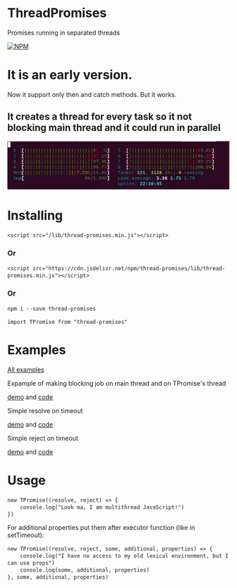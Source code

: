 # ThreadPromises

Promises running in separated threads

[![NPM](https://nodei.co/npm/thread-promises.png?downloads=true&downloadRank=true&stars=true)](https://nodei.co/npm/thread-promises/)

# It is an early version.

Now it support only then and catch methods. But it works.

## It creates a thread for every task so it not blocking main thread and it could run in parallel

![screenshot](./Threads.png)

# Installing

```
<script src="/lib/thread-promises.min.js"></script>
```

### Or

```
<script src="https://cdn.jsdelivr.net/npm/thread-promises/lib/thread-promises.min.js"></script>
```

### Or

```
npm i --save thread-promises
```

```
import TPromise from "thread-promises"
```

# Examples

[All examples](https://github.com/kshshe/ThreadPromises/tree/master/examples)

Expample of making blocking job on main thread and on TPromise's thread

[demo](http://htmlpreview.github.io/?https://github.com/kshshe/ThreadPromises/blob/master/examples/BlockingTask/index.html)
and [code](https://github.com/kshshe/ThreadPromises/tree/master/examples/BlockingTask)


Simple resolve on timeout

[demo](http://htmlpreview.github.io/?https://github.com/kshshe/ThreadPromises/blob/master/examples/simpleTimeout/index.html)
and [code](https://github.com/kshshe/ThreadPromises/tree/master/examples/simpleTimeout)


Simple reject on timeout

[demo](http://htmlpreview.github.io/?https://github.com/kshshe/ThreadPromises/blob/master/examples/simpleReject/index.html)
and [code](https://github.com/kshshe/ThreadPromises/tree/master/examples/simpleReject)

# Usage

```
new TPromise((resolve, reject) => {
    console.log("Look ma, I am multithread JavaScript!")
})
```

For additional properties put them after executor function (like in setTimeout):

```
new TPromise((resolve, reject, some, additional, properties) => {
    console.log("I have no access to my old lexical environment, but I can use props")
    console.log(some, additional, properties)
}, some, additional, properties)
```

